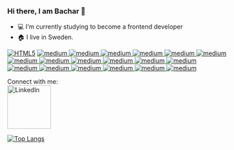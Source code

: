 ### Hi there, I am Bachar :wave:


- :computer:  I’m currently studying to become a frontend developer
- :house:  I live in Sweden.

<a href="#"><img style="max-width: 100%;" alt="HTML5" src="https://img.shields.io/badge/HTML5-E34F26?style=for-the-badge&logo=html5&logoColor=white" /></a>
<a href="#"> <img style="max-width: 100%;" alt="medium" src="https://img.shields.io/badge/CSS3-1572B6?style=for-the-badge&logo=css3&logoColor=white" /> </a>
<a href="#"><img style="max-width: 100%;" alt="medium" src="https://img.shields.io/badge/JavaScript-323330?style=for-the-badge&logo=javascript&logoColor=F7DF1E" /> </a>
<a href="#"><img style="max-width: 100%;" alt="medium" src="https://img.shields.io/badge/MongoDB-4EA94B?style=for-the-badge&logo=mongodb&logoColor=white" /> </a>
<a href="#"><img style="max-width: 100%;" alt="medium" src="https://img.shields.io/badge/Node.js-339933?style=for-the-badge&logo=nodedotjs&logoColor=white" /> </a>
<a href="#"><img style="max-width: 100%;" alt="medium" src="https://img.shields.io/badge/npm-CB3837?style=for-the-badge&logo=npm&logoColor=white" /> </a>
<a href="#"><img style="max-width: 100%;" alt="medium" src="https://img.shields.io/badge/Jest-C21325?style=for-the-badge&logo=jest&logoColor=white" /> </a>
<a href="#"><img style="max-width: 100%;" alt="medium" src="https://img.shields.io/badge/Express.js-000000?style=for-the-badge&logo=express&logoColor=white" /> </a>
<a href="#"><img style="max-width: 100%;" alt="medium" src="https://img.shields.io/badge/Socket.io-010101?&style=for-the-badge&logo=Socket.io&logoColor=white" /> </a>
<a href="#"><img style="max-width: 100%;" alt="medium" src="https://img.shields.io/badge/Vite-B73BFE?style=for-the-badge&logo=vite&logoColor=FFD62E" /> </a>
<a href="#"><img style="max-width: 100%;" alt="medium" src="https://img.shields.io/badge/Vue.js-35495E?style=for-the-badge&logo=vuedotjs&logoColor=4FC08D"/> </a>
<a href="#"><img style="max-width: 100%;" alt="medium" src="https://img.shields.io/badge/Docker-2CA5E0?style=for-the-badge&logo=docker&logoColor=white"/> </a>
<a href="#"><img style="max-width: 100%;" alt="medium" src="https://img.shields.io/badge/Git-F05032?style=for-the-badge&logo=git&logoColor=white"/> </a>
<a href="#"><img style="max-width: 100%;" alt="medium" src="https://img.shields.io/badge/Postman-FF6C37?style=for-the-badge&logo=Postman&logoColor=white"/> </a>
<a href="#"><img style="max-width: 100%;" alt="medium" src="https://img.shields.io/badge/Heroku-430098?style=for-the-badge&logo=heroku&logoColor=white"/> </a>
<a href="#"><img style="max-width: 100%;" alt="medium" src="https://img.shields.io/badge/Netlify-00C7B7?style=for-the-badge&logo=netlify&logoColor=white"/> </a>
<a href="#"><img style="max-width: 100%;" alt="medium" src="https://img.shields.io/badge/GitHub_Actions-2088FF?style=for-the-badge&logo=github-actions&logoColor=white"/> </a>
<a href="#"><img style="max-width: 100%;" alt="medium" src="https://img.shields.io/badge/Trello-0052CC?style=for-the-badge&logo=trello&logoColor=white" /> </a>
<a href="#"><img style="max-width: 100%;" alt="medium" src="https://img.shields.io/badge/Figma-F24E1E?style=for-the-badge&logo=figma&logoColor=white" /> </a>

Connect with me:<br><a href="https://www.linkedin.com/in/bachar-haddad-a591041a4/" target="_blank"><img alt="LinkedIn" width="100px" src="https://img.shields.io/badge/LinkedIn-0077B5?style=for-the-badge&logo=linkedin&logoColor=white" /></a>

<a href="#">![Top Langs](https://github-readme-stats.vercel.app/api/top-langs/?username=bachaddad&layout=compact&theme=black)</a>

